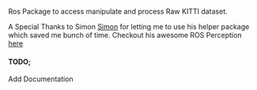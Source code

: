 Ros Package to access  manipulate and process Raw KITTI dataset. 

A Special Thanks to Simon [Simon](https://github.com/appinho) for letting me to use his helper package which saved me bunch of time. 
Checkout his awesome ROS Perception [here](https://github.com/appinho/SARosPerceptionKitti)


#### TODO;
Add Documentation
